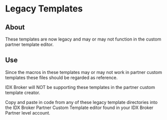 # Legacy Templates

## About

These templates are now legacy and may or may not function in the custom partner template editor.

## Use

Since the macros in these templates may or may not work in partner custom templates these files should be regarded as reference.

IDX Broker will NOT be supporting these templates in the partner custom template creator.

Copy and paste in code from any of these legacy template directories into the IDX Broker Partner Custom Template editor found in your IDX Broker Partner level account.

